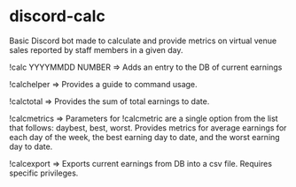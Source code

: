 # discord-calc
Basic Discord bot made to calculate and provide metrics on virtual venue sales reported by staff members in a given day.

!calc YYYYMMDD NUMBER => Adds an entry to the DB of current earnings

!calchelper => Provides a guide to command usage.

!calctotal => Provides the sum of total earnings to date.

!calcmetrics => Parameters for !calcmetric are a single option from the list that follows: daybest, best, worst. Provides metrics for average earnings for each day of the week, the best earning day to date, and the worst earning day to date.

!calcexport => Exports current earnings from DB into a csv file. Requires specific privileges.
